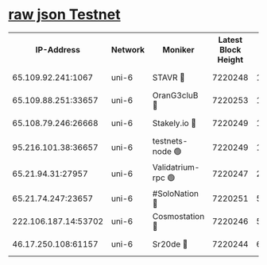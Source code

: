 [raw json Testnet](https://rpc-check.junot.stavr.tech/junot/rpc-junot-result.json)
=


<table><tr><th>IP-Address</th><th>Network</th><th>Moniker</th><th>Latest Block Height</th><th>Earliest Block Height</th><th>Catching Up</th><th>Tx Index</th><th>Voting Power</th><th>Scan Time</th></tr><tr><td>65.109.92.241:1067</td><td>uni-6</td><td>STAVR 🔴</td><td>7220248</td><td>1138541</td><td>False</td><td>on</td><td>6052</td><td>2024-01-20T15:38:04.447055241UTC</td></tr><tr><td>65.109.88.251:33657</td><td>uni-6</td><td>OranG3cluB 🔴</td><td>7220253</td><td>1138541</td><td>False</td><td>on</td><td>11</td><td>2024-01-20T15:38:16.136821485UTC</td></tr><tr><td>65.108.79.246:26668</td><td>uni-6</td><td>Stakely.io 🔴</td><td>7220249</td><td>1570872</td><td>False</td><td>on</td><td>1574932</td><td>2024-01-20T15:38:04.850186163UTC</td></tr><tr><td>95.216.101.38:36657</td><td>uni-6</td><td>testnets-node 🟢</td><td>7220249</td><td>1615130</td><td>False</td><td>on</td><td>0</td><td>2024-01-20T15:38:07.242533193UTC</td></tr><tr><td>65.21.94.31:27957</td><td>uni-6</td><td>Validatrium-rpc 🟢</td><td>7220247</td><td>2943363</td><td>False</td><td>on</td><td>0</td><td>2024-01-20T15:37:59.932193474UTC</td></tr><tr><td>65.21.74.247:23657</td><td>uni-6</td><td>#SoloNation 🔴</td><td>7220251</td><td>5208001</td><td>False</td><td>on</td><td>112</td><td>2024-01-20T15:38:11.679368602UTC</td></tr><tr><td>222.106.187.14:53702</td><td>uni-6</td><td>Cosmostation 🔴</td><td>7220246</td><td>5344501</td><td>False</td><td>on</td><td>109003</td><td>2024-01-20T15:37:57.548849809UTC</td></tr><tr><td>46.17.250.108:61157</td><td>uni-6</td><td>Sr20de 🔴</td><td>7220244</td><td>6419777</td><td>False</td><td>on</td><td>37</td><td>2024-01-20T15:37:52.072989487UTC</td></tr></table>